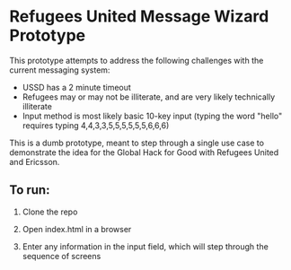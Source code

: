 Refugees United Message Wizard Prototype
===============

This prototype attempts to address the following challenges with the current messaging system:
* USSD has a 2 minute timeout
* Refugees may or may not be illiterate, and are very likely technically illiterate
* Input method is most likely basic 10-key input (typing the word "hello" requires typing 4,4,3,3,5,5,5,5,5,5,6,6,6)

This is a dumb prototype, meant to step through a single use case to demonstrate the idea for the Global Hack for Good with Refugees United and Ericsson.

To run:
-------
1. Clone the repo

2. Open index.html in a browser

3. Enter any information in the input field, which will step through the sequence of screens

